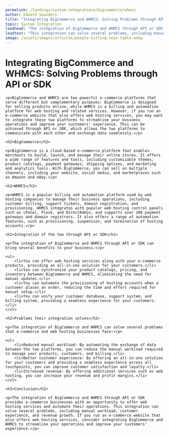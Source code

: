 ```yaml
---
permalink: /landings/system-integrations/bigcommerce/whmcs
author: Edward Saunders
title: "Integrating BigCommerce and WHMCS: Solving Problems through API or SDK"
topic: System Integration
leadhead: "The integration of BigCommerce and WHMCS through API or SDK provides e-commerce businesses with an opportunity to offer web hosting services and automate their operations"
leadtext: "This integration can solve several problems, including manual workload, customer experience, and revenue growth. If you run an e-commerce website that also offers web hosting services, consider integrating BigCommerce and WHMCS to streamline your operations and improve your customers' experience."
image: /assets/images/articles/people-sitting-near-table.webp
---
```

<div class="arttext">
	<h1>Integrating BigCommerce and WHMCS: Solving Problems through API or SDK</h1>

	<p>BigCommerce and WHMCS are two powerful e-commerce platforms that serve different but complementary purposes: BigCommerce is designed for selling products online, while WHMCS is a billing and automation platform for web hosting and related services. However, if you run an e-commerce website that also offers web hosting services, you may want to integrate these two platforms to streamline your business operations and improve your customers' experience. This can be achieved through API or SDK, which allows the two platforms to communicate with each other and exchange data seamlessly.</p>

	<h2>BigCommerce</h2>

	<p>BigCommerce is a cloud-based e-commerce platform that enables merchants to build, launch, and manage their online stores. It offers a wide range of features and tools, including customizable themes, product catalogs, payment gateways, shipping options, and marketing and analytics tools. With BigCommerce, you can sell on multiple channels, including your website, social media, and marketplaces such as Amazon and eBay.</p>

	<h2>WHMCS</h2>

	<p>WHMCS is a popular billing and automation platform used by web hosting companies to manage their business operations, including customer billing, support tickets, domain registration, and provisioning. WHMCS integrates with popular web hosting control panels such as cPanel, Plesk, and DirectAdmin, and supports over 200 payment gateways and domain registrars. It also offers a range of automation features, such as provisioning, suspension, and termination of hosting accounts.</p>

	<h2>Integration of the two through API or SDK</h2>

	<p>The integration of BigCommerce and WHMCS through API or SDK can bring several benefits to your business:</p>

	<ul>
		<li>You can offer web hosting services along with your e-commerce products, providing an all-in-one solution for your customers.</li>
		<li>You can synchronize your product catalogs, pricing, and inventory between BigCommerce and WHMCS, eliminating the need for manual updates.</li>
		<li>You can automate the provisioning of hosting accounts when a customer places an order, reducing the time and effort required for manual setup.</li>
		<li>You can unify your customer database, support system, and billing system, providing a seamless experience for your customers.</li>
	</ul>

	<h2>Problems their integration solves</h2>

	<p>The integration of BigCommerce and WHMCS can solve several problems that e-commerce and web hosting businesses face:</p>

	<ul>
		<li>Reduced manual workload: By automating the exchange of data between the two platforms, you can reduce the manual workload required to manage your products, customers, and billing.</li>
		<li>Better customer experience: By offering an all-in-one solution for your customers and providing a seamless experience across all touchpoints, you can improve customer satisfaction and loyalty.</li>
		<li>Increased revenue: By offering additional services such as web hosting, you can increase your revenue and profit margins.</li>
	</ul>

	<h2>Conclusion</h2>

	<p>The integration of BigCommerce and WHMCS through API or SDK provides e-commerce businesses with an opportunity to offer web hosting services and automate their operations. This integration can solve several problems, including manual workload, customer experience, and revenue growth. If you run an e-commerce website that also offers web hosting services, consider integrating BigCommerce and WHMCS to streamline your operations and improve your customers' experience.</p>

</div>